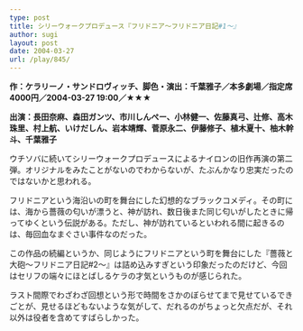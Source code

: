 ```yaml
---
type: post
title: シリーウォークプロデュース『フリドニア～フリドニア日記#1～』
author: sugi
layout: post
date: 2004-03-27
url: /play/845/
---
```

**作：ケラリーノ・サンドロヴィッチ、脚色・演出：千葉雅子／本多劇場／指定席4000円／2004-03-27 19:00／★★★**

**出演：長田奈麻、森田ガンツ、市川しんぺー、小林健一、佐藤真弓、辻修、高木珠里、村上航、いけだしん、岩本靖輝、菅原永二、伊藤修子、植木夏十、柚木幹斗、千葉雅子**

ウチソバに続いてシリーウォークプロデュースによるナイロンの旧作再演の第二弾。オリジナルをみたことがないのでわからないが、たぶんかなり忠実だったのではないかと思われる。

フリドニアという海沿いの町を舞台にした幻想的なブラックコメディ。その町には、海から薔薇の匂いが漂うと、神が訪れ、数日後また同じ匂いがしたときに帰ってゆくという伝説がある。ただし、神が訪れているといわれる間に起きるのは、毎回血なまぐさい事件なのだった。

この作品の続編というか、同じようにフリドニアという町を舞台にした『薔薇と大砲～フリドニア日記#2～』は詰め込みすぎという印象だったのだけど、今回はセリフの端々にほとばしるケラの才気というものが感じられた。

ラスト間際でわざわざ回想という形で時間をさかのぼらせてまで見せているできごとが、見せるほどもないような気がして、だれるのがちょっと欠点だが、それ以外は役者を含めてすばらしかった。
